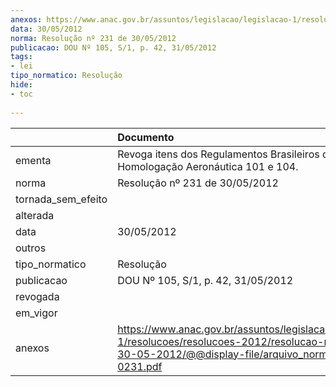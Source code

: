 ```yaml
---
anexos: https://www.anac.gov.br/assuntos/legislacao/legislacao-1/resolucoes/resolucoes-2012/resolucao-no-231-de-30-05-2012/@@display-file/arquivo_norma/RA2012-0231.pdf
data: 30/05/2012
norma: Resolução nº 231 de 30/05/2012
publicacao: DOU Nº 105, S/1, p. 42, 31/05/2012
tags:
- lei
tipo_normatico: Resolução
hide: 
- toc 
 
---
```


|                    | Documento                                                                                                                                                       |
|:-------------------|:----------------------------------------------------------------------------------------------------------------------------------------------------------------|
| ementa             | Revoga itens dos Regulamentos Brasileiros de Homologação Aeronáutica 101 e 104.                                                                                 |
| norma              | Resolução nº 231 de 30/05/2012                                                                                                                                  |
| tornada_sem_efeito |                                                                                                                                                                 |
| alterada           |                                                                                                                                                                 |
| data               | 30/05/2012                                                                                                                                                      |
| outros             |                                                                                                                                                                 |
| tipo_normatico     | Resolução                                                                                                                                                       |
| publicacao         | DOU Nº 105, S/1, p. 42, 31/05/2012                                                                                                                              |
| revogada           |                                                                                                                                                                 |
| em_vigor           |                                                                                                                                                                 |
| anexos             | https://www.anac.gov.br/assuntos/legislacao/legislacao-1/resolucoes/resolucoes-2012/resolucao-no-231-de-30-05-2012/@@display-file/arquivo_norma/RA2012-0231.pdf |